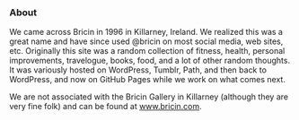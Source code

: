 

### About

We came across Bricin in 1996 in Killarney, Ireland. We realized this was a great name and have since used @bricin on most social media, web sites, etc. Originally this site was a random collection of fitness, health, personal improvements, travelogue, books, food, and a lot of other random thoughts. It was variously hosted on WordPress, Tumblr, Path, and then back to WordPress, and now on GitHub Pages while we work on what comes next.

We are not associated with the Bricin Gallery in Killarney (although they are very fine folk) and can be found at www.bricin.com.
